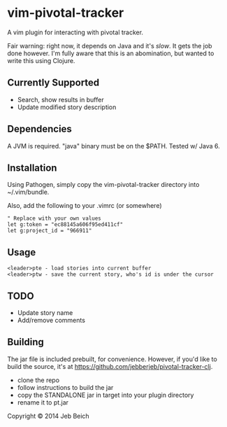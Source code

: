 vim-pivotal-tracker
===================

A vim plugin for interacting with pivotal tracker.

Fair warning: right now, it depends on Java and it's *slow*. It gets the job
done however. I'm fully aware that this is an abomination, but wanted to
write this using Clojure.

## Currently Supported

* Search, show results in buffer
* Update modified story description

## Dependencies

A JVM is required. "java" binary must be on the $PATH. Tested w/ Java 6.

## Installation

Using Pathogen, simply copy the vim-pivotal-tracker directory into ~/.vim/bundle.

Also, add the following to your .vimrc (or somewhere)

    " Replace with your own values
    let g:token = "ec88145a606f95ed411cf"
    let g:project_id = "966911"

## Usage

    <leader>pte - load stories into current buffer
    <leader>ptw - save the current story, who's id is under the cursor

## TODO

* Update story name
* Add/remove comments

## Building

The jar file is included prebuilt, for convenience. However, if you'd like
to build the source, it's at https://github.com/jebberjeb/pivotal-tracker-clj.

* clone the repo
* follow instructions to build the jar
* copy the STANDALONE jar in target into your plugin directory
* rename it to pt.jar

Copyright © 2014 Jeb Beich

